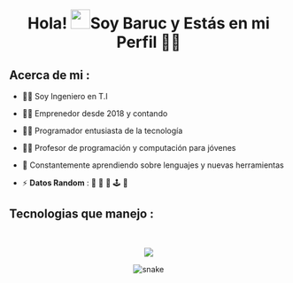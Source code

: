
<h1 align="center">Hola! <img src="https://media.giphy.com/media/hvRJCLFzcasrR4ia7z/giphy.gif" width="35">Soy Baruc y Estás en mi Perfil 👨‍💻</h1>

## Acerca de mi :

- 👨‍🎓 Soy Ingeniero en T.I
- 👨‍💼 Emprenedor desde 2018 y contando
- 👨‍💻 Programador entusiasta de la tecnología
- 👨‍🏫 Profesor de programación y computación para jóvenes
- 📕 Constantemente aprendiendo sobre lenguajes y nuevas herramientas
  
- ⚡ **Datos Random** : 🍕  🎥 🍣 🕹️ 🌮

## Tecnologias que manejo :
<br>

<p align="center">
  <a href="https://skillicons.dev">
    <img src="https://skillicons.dev/icons?i=html,css,js,php,mysql,bootstrap,ps,ai" />
  </a>
</p>






<div align="center">
  <img  src="https://cdn.hashnode.com/res/hashnode/image/upload/v1662864935959/QSn1SEfOl.gif"
       alt="snake" /></a>
</div>
